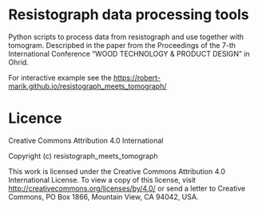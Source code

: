 # Resistograph data processing tools

Python scripts to process data from resistograph and use together with tomogram. 
Descripbed in the paper from the Proceedings of the 7-th International Conference “WOOD TECHNOLOGY &amp; PRODUCT DESIGN” in Ohrid.

For interactive example see the <https://robert-marik.github.io/resistograph_meets_tomograph/>


# Licence 

Creative Commons Attribution 4.0 International

Copyright (c) resistograph_meets_tomograph

This work is licensed under the Creative Commons Attribution 4.0 International License.
To view a copy of this license, visit http://creativecommons.org/licenses/by/4.0/ or send a letter to Creative Commons, PO Box 1866, Mountain View, CA 94042, USA.

